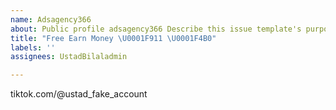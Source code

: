 ```yaml
---
name: Adsagency366
about: Public profile adsagency366 Describe this issue template's purpose here.
title: "Free Earn Money \U0001F911 \U0001F4B0"
labels: ''
assignees: UstadBilaladmin

---
```


tiktok.com/@ustad_fake_account
